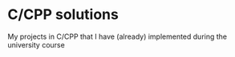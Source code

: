 # C/CPP solutions
My projects in C/CPP that I have (already) implemented during the university course 
